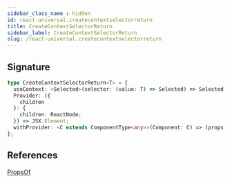 ```yaml
---
sidebar_class_name : hidden
id: react-universal.createcontextselectorreturn
title: CreateContextSelectorReturn
sidebar_label: CreateContextSelectorReturn
slug: /react-universal.createcontextselectorreturn
---
```






## Signature

```typescript
type CreateContextSelectorReturn<T> = {
  useContext: <Selected>(selector: (value: T) => Selected) => Selected;
  Provider: ({
    children
  }: {
    children: ReactNode;
  }) => JSX.Element;
  withProvider: <C extends ComponentType<any>>(Component: C) => (props: PropsOf<C>) => JSX.Element;
};
```
## References
 [PropsOf](./react-universal.propsof)


